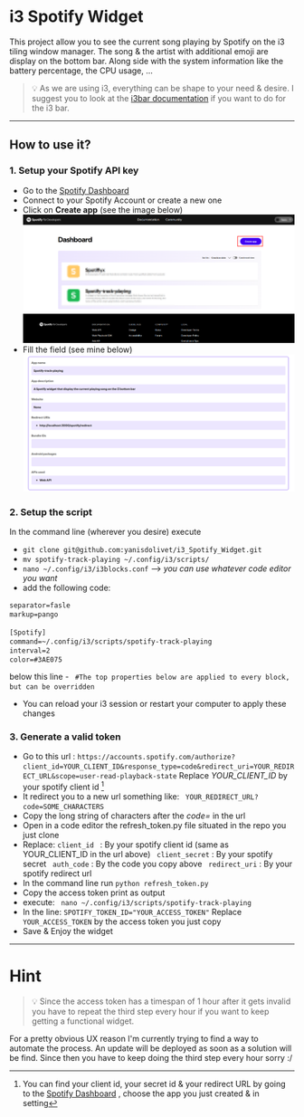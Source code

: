 # i3 Spotify Widget
This project allow you to see the current song playing by Spotify on the i3 tiling window manager.
The song & the artist with additional emoji are display on the bottom bar. Along side with the system information like the battery percentage, the CPU usage, ...
> 💡 As we are using i3, everything can be shape to your need & desire. I suggest you to look at the [i3bar documentation](https://i3wm.org/docs/userguide.html#_configuring_i3bar) if you want to do for the i3 bar.

---

## How to use it?
### 1. **Setup your Spotify API key**
- Go to the [Spotify Dashboard](https://developer.spotify.com/dashboard) 
- Connect to your Spotify Account or create a new one
- Click on **Create app** (see the image below)
![Create App Spotify](ressources/create-app-spotify.png)
- Fill the field (see mine below)
![Create App Spotify](ressources/field-spotify-api.png)

### 2. **Setup the script**
In the command line (wherever you desire) execute
-  ``` git clone git@github.com:yanisdolivet/i3_Spotify_Widget.git ```
- ``` mv spotify-track-playing ~/.config/i3/scripts/ ```
- ``` nano ~/.config/i3/i3blocks.conf ``` --> *you can use whatever code editor you want*
- add the following code:
```
separator=fasle 
markup=pango

[Spotify]
command=~/.config/i3/scripts/spotify-track-playing
interval=2
color=#3AE075

```
 below this line  - ``` #The top properties below are applied to every block, but can be overridden```
- You can reload your i3 session or restart your computer to apply these changes

### 3. **Generate a valid token**

- Go to this url :
``` https://accounts.spotify.com/authorize?client_id=YOUR_CLIENT_ID&response_type=code&redirect_uri=YOUR_REDIRECT_URL&scope=user-read-playback-state ```
Replace *YOUR_CLIENT_ID* by your spotify client id [^1]
- It redirect you to a new url something like:
``` YOUR_REDIRECT_URL?code=SOME_CHARACTERS```
- Copy the long string of characters after the *code=* in the url
- Open in a code editor the refresh_token.py file situated in the repo you just clone
- Replace:
```client_id ``` : By your spotify client id (same as YOUR_CLIENT_ID in the url above)
``` client_secret``` : By your spotify secret
``` auth_code``` : By the code you copy above
``` redirect_uri``` : By your spotify redirect url
- In the command line run ```python refresh_token.py```
- Copy the access token print as output
- execute: ``` nano ~/.config/i3/scripts/spotify-track-playing```
- In the line:
```SPOTIFY_TOKEN_ID="YOUR_ACCESS_TOKEN"```
Replace ```YOUR_ACCESS_TOKEN``` by the access token you just copy
- Save & Enjoy the widget

---

# Hint

 > 💡 Since the access token has a timespan of 1 hour after it gets invalid you have to repeat the third step every hour if you want to keep getting a functional widget.

For a pretty obvious UX reason I'm currently trying to find a way to automate the process. An update will be deployed as soon as a solution will be find. Since then you have to keep doing the third step every hour sorry :/


[^1]:  You can find your client id, your secret id & your redirect URL by going to the [Spotify Dashboard](https://developer.spotify.com/dashboard) , choose the app you just created & in setting
